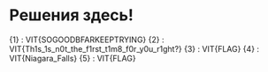 # Решения здесь!

{1} : VIT{SOGOODBFARKEEPTRYING}
{2} : VIT{Th1s_1s_n0t_the_f1rst_t1m8_f0r_y0u_r1ght?}
{3} : VIT{FLAG}
{4} : VIT{Niagara_Falls}
{5} : VIT{FLAG}
